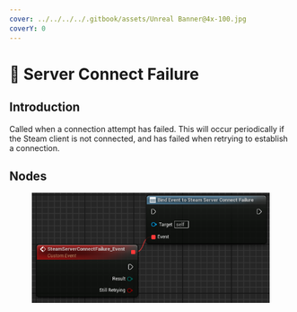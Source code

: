 ```yaml
---
cover: ../../../../.gitbook/assets/Unreal Banner@4x-100.jpg
coverY: 0
---
```


# 🔻 Server Connect Failure

## Introduction

Called when a connection attempt has failed. This will occur periodically if the Steam client is not connected, and has failed when retrying to establish a connection.

## Nodes

<figure><img src="../../../../.gitbook/assets/image (275).png" alt=""><figcaption></figcaption></figure>
